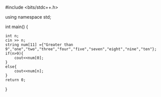 #include <bits/stdc++.h>

using namespace std;

int main()
{
    
    int n;
    cin >> n;
    string num[11] ={"Greater than 9","one","two","three","four","five","seven","eight","nine","ten"};
    if(n>9){
        cout<<num[0];
    }
    else{
        cout<<num[n];
    }
    return 0;
}
